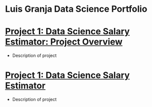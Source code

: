 # Luis Granja Data Science Portfolio


# [Project 1: Data Science Salary Estimator: Project Overview](https://github.com)
* Description of project
# [Project 1: Data Science Salary Estimator](https://github.com) 
* Description of project
